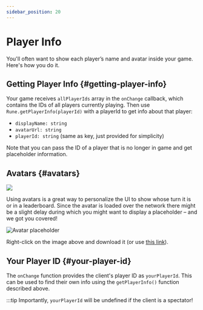 ```yaml
---
sidebar_position: 20
---
```


# Player Info

You'll often want to show each player’s name and avatar inside your game. Here's how you do it.

## Getting Player Info {#getting-player-info}

Your game receives `allPlayerIds` array in the `onChange` callback, which contains the IDs of all players currently playing. Then use `Rune.getPlayerInfo(playerId)` with a playerId to get info about that player:

- `displayName: string`
- `avatarUrl: string`
- `playerId: string` (same as key, just provided for simplicity)

Note that you can pass the ID of a player that is no longer in game and get placeholder information.

## Avatars {#avatars}

![](/img/avatars.png)

Using avatars is a great way to personalize the UI to show whose turn it is or in a leaderboard. Since the avatar is loaded over the network there might be a slight delay during which you might want to display a placeholder – and we got you covered!

![Avatar placeholder](/img/avatar-placeholder.png)

Right-click on the image above and download it (or use [this link](/img/avatar-placeholder.png)).

## Your Player ID {#your-player-id}

The `onChange` function provides the client's player ID as `yourPlayerId`. This can be used to find their own info using the `getPlayerInfo()` function described above.

:::tip
Importantly, `yourPlayerId` will be undefined if the client is a spectator!
